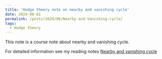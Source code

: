 ```yaml
---
title: 'Hodge theory note on nearby and vanishing cycle'
date: 2024-08-01
permalink: /posts/2024/08/Nearby-and-Vanishing-cycle/
tags:
  - Hodge theory
---
```


This note is a course note about nearby and vanishing cycle.

For detailed information see my reading notes [Nearby and vanishing cycle](https://yilimath.github.io/files/Hodge/NearbyAndVanishingCycle.pdf)